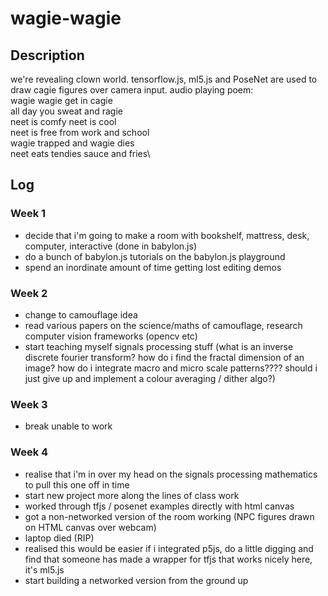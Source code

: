 # wagie-wagie

## Description
we're revealing clown world. tensorflow.js, ml5.js and PoseNet are used to draw cagie figures over camera input.
audio playing poem:\
wagie wagie get in cagie\
all day you sweat and ragie\
neet is comfy neet is cool\
neet is free from work and school\
wagie trapped and wagie dies\
neet eats tendies sauce and fries\

## Log

### Week 1
* decide that i'm going to make a room with bookshelf, mattress, desk, computer, interactive (done in babylon.js)
* do a bunch of babylon.js tutorials on the babylon.js playground
* spend an inordinate amount of time getting lost editing demos

### Week 2
* change to camouflage idea
* read various papers on the science/maths of camouflage, research computer vision frameworks (opencv etc)
* start teaching myself signals processing stuff (what is an inverse discrete fourier transform? how do i find the fractal dimension of an image? how do i integrate macro and micro scale patterns???? should i just give up and implement a colour averaging / dither algo?)

### Week 3
* break unable to work

### Week 4
* realise that i'm in over my head on the signals processing mathematics to pull this one off in time
* start new project more along the lines of class work
* worked through tfjs / posenet examples directly with html canvas
* got a non-networked version of the room working (NPC figures drawn on HTML canvas over webcam)
* laptop died (RIP)
* realised this would be easier if i integrated p5js, do a little digging and find that someone has made a wrapper for tfjs that works nicely here, it's ml5.js
* start building a networked version from the ground up 
